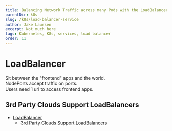```yaml
---
title: Balancing Network Traffic across many Pods with the LoadBalancer Service
parentDir: k8s
slug: /k8s/load-balancer-service
author: Jake Laursen
excerpt: Not much here
tags: Kubernetes, K8s, services, load balancer
order: 11
---
```


# LoadBalancer
Sit between the "frontend" apps and the world.  
NodePorts accept traffic on ports.  
Users need 1 url to access frontend apps.  

## 3rd Party Clouds Support LoadBalancers

- [LoadBalancer](#loadbalancer)
  - [3rd Party Clouds Support LoadBalancers](#3rd-party-clouds-support-loadbalancers)